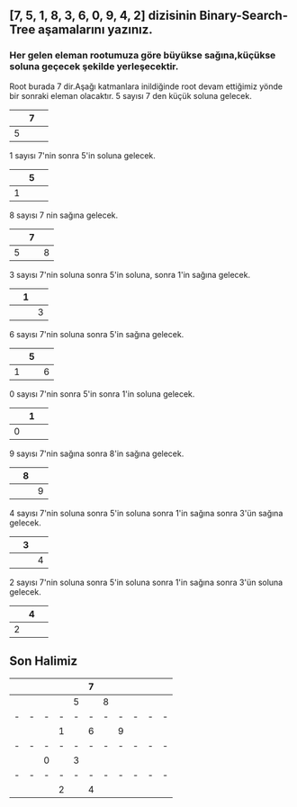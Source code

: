## [7, 5, 1, 8, 3, 6, 0, 9, 4, 2] dizisinin Binary-Search-Tree aşamalarını yazınız.
### Her gelen eleman rootumuza göre büyükse sağına,küçükse soluna geçecek şekilde yerleşecektir.


Root burada 7 dir.Aşağı katmanlara inildiğinde root devam ettiğimiz yönde bir sonraki eleman olacaktır.
5 sayısı 7 den küçük soluna gelecek.

|  | 7|  |
|- |- |- |
| 5|  |  |                            

1 sayısı 7'nin sonra 5'in soluna gelecek.

|  | 5|  |
| -|- |- |
| 1|  |  |


8 sayısı 7 nin sağına gelecek.

|  | 7|  |
|- |- |- |
| 5|  | 8|        

3 sayısı 7'nin soluna sonra 5'in soluna, sonra 1'in  sağına gelecek.

|  | 1|  |
| -|- |- |
|  |  | 3|


6 sayısı 7'nin soluna sonra 5'in sağına gelecek.

|  | 5|  |
| -|- |- |
| 1|  | 6|


0 sayısı 7'nin sonra 5'in sonra 1'in soluna gelecek.

|  | 1|  |
| -|- | -|
| 0|  |  |

9 sayısı 7'nin sağına sonra 8'in sağına gelecek.

|  | 8|  |
| -|- |- |
|  |  | 9|

4 sayısı 7'nin soluna sonra 5'in soluna sonra 1'in sağına sonra 3'ün sağına gelecek.

|  | 3|  |
| -|- | -|
|  |  | 4|

2 sayısı 7'nin soluna sonra 5'in soluna sonra 1'in sağına sonra 3'ün soluna gelecek.

|  | 4|  |
| -|- | -|
| 2|  |  |

## Son Halimiz

|  |  |  |  |  | 7|  |  |  |  |  |
| -|- |- |- |- |- |- |- |- |- |- |
|  |  |  |  |5 |  | 8|  |  |  |  |
| -|- |- |- |- |- |- |- |- |- |- |
|  |  |  |1 |  |6 |  | 9|  |  |  |
| -|- |- |- |- |- |- |- |- |- |- |
|  |  | 0|  |3 |  |  |  |  |  |  |
| -|- |- |- |- |- |- |- |- |- |- |
|  |  |  |2 |  | 4|  |  |  |  |  |
